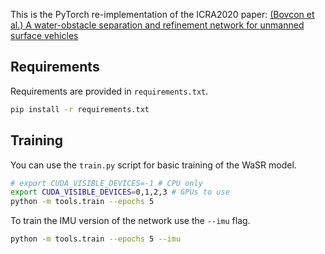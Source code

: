 This is the PyTorch re-implementation of the ICRA2020 paper: [(Bovcon et al.) A water-obstacle separation and refinement network for unmanned surface vehicles](https://arxiv.org/abs/2001.01921)

## Requirements

Requirements are provided in `requirements.txt`.

```bash
pip install -r requirements.txt
```

## Training

You can use the `train.py` script for basic training of the WaSR model.

```bash
# export CUDA_VISIBLE_DEVICES=-1 # CPU only
export CUDA_VISIBLE_DEVICES=0,1,2,3 # GPUs to use
python -m tools.train --epochs 5
```

To train the IMU version of the network use the `--imu` flag.
```bash
python -m tools.train --epochs 5 --imu
```
